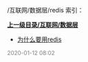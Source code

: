 /互联网/数据层/redis 索引：


**[上一级目录/互联网/数据层](/互联网/数据层/index.md)**

- [为什么要用redis](/互联网/数据层/redis/为什么要用redis.md)


<font size=2 color='grey'> 2020-01-12 08:02 </font>
